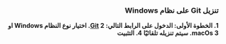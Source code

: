 

### <div dir=rtl> تنزيل Git على نظام Windows<dir>

**<div dir=rtl>  1. الخطوة الأولى: الدخول على الرابط التالي:  [Git](https://git-scm.com/downloads)
2. اختيار نوع النظام Windows او macOs
3. سيتم تنزيله تلقائيًا
4. التثبيت <dir>**
